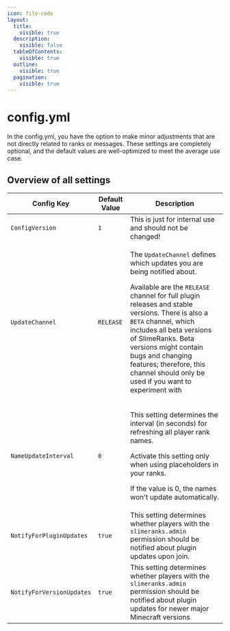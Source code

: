 ```yaml
---
icon: file-code
layout:
  title:
    visible: true
  description:
    visible: false
  tableOfContents:
    visible: true
  outline:
    visible: true
  pagination:
    visible: true
---
```


# config.yml

In the config.yml, you have the option to make minor adjustments that are not directly related to ranks or messages. These settings are completely optional, and the default values are well-optimized to meet the average use case.

## Overview of all settings

| Config Key                | Default Value | Description                                                                                                                                                                                                                                                                                                                                                                                                                |
| ------------------------- | ------------- | -------------------------------------------------------------------------------------------------------------------------------------------------------------------------------------------------------------------------------------------------------------------------------------------------------------------------------------------------------------------------------------------------------------------------- |
| `ConfigVersion`           | `1`           | This is just for internal use and should not be changed!                                                                                                                                                                                                                                                                                                                                                                   |
| `UpdateChannel`           | `RELEASE`     | <p>The <code>UpdateChannel</code> defines which updates you are being notified about.</p><p>Available are the <code>RELEASE</code> channel for full plugin releases and stable versions. There is also a <code>BETA</code> channel, which includes all beta versions of SlimeRanks. Beta versions might contain bugs and changing features; therefore, this channel should only be used if you want to experiment with</p> |
| `NameUpdateInterval`      | `0`           | <p>This setting determines the interval (in seconds) for refreshing all player rank names.</p><p>Activate this setting only when using placeholders in your ranks.</p><p>If the value is 0, the names won't update automatically.</p>                                                                                                                                                                                      |
| `NotifyForPluginUpdates`  | `true`        | This setting determines whether players with the `slimeranks.admin` permission should be notified about plugin updates upon join.                                                                                                                                                                                                                                                                                          |
| `NotifyForVersionUpdates` | `true`        | This setting determines whether players with the `slimeranks.admin` permission should be notified about plugin updates for newer major Minecraft versions                                                                                                                                                                                                                                                                  |
